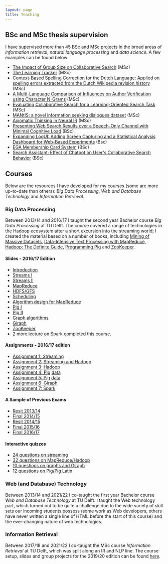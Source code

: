 ```yaml
---
layout: page
title: Teaching
---
```


## BSc and MSc thesis supervision

I have supervised more than 45 BSc and MSc projects in the broad areas of *information retrieval*, *natural language processing* and *data science*. A few examples can be found below:

- [The Impact of Group Size on Collaborative Search](http://resolver.tudelft.nl/uuid:d820f21f-66b0-44c0-9678-283134baca5b) (MSc)
- [The Learning Tracker](http://resolver.tudelft.nl/uuid:f6c2ede4-a4e3-4ff0-b681-b0d057854e3c) (MSc)
- [Context-Based Spelling Correction for the Dutch Language: Applied on spelling errors extracted from the Dutch Wikipedia revision history](http://resolver.tudelft.nl/uuid:39069582-d34b-4586-bb46-92ea49b07b57) (MSc)
- [A Multi-Language Comparison of Influences on Author Verification using Character N-Grams](http://resolver.tudelft.nl/uuid:47d8d028-6ec2-4b75-b380-0c4c0ae58c5d) (MSc)
- [Evaluating Collaborative Search for a Learning-Oriented Search Task](http://resolver.tudelft.nl/uuid:5e23ca23-1691-463e-bce4-cea3aa8b6946) (MSc)
- [MANtIS: a novel information seeking dialogues dataset](http://resolver.tudelft.nl/uuid:0ab2d1e4-385e-43cf-9883-cfc6c2f3f19c) (MSc)
- [Axiomatic Thinking in Neural IR](http://resolver.tudelft.nl/uuid:3a825598-e4b3-4865-ac3f-07172afa7ec1) (MSc)
- [Presenting Web Search Results over a Speech-Only Channel with Minimal Cognitive Load](http://resolver.tudelft.nl/uuid:c0dd4855-2ae5-413a-88c0-20296710d597) (BSc)
- [Expanding LogUI: Adding Screen Capturing and a Statistical Analysis Dashboard for Web-Based Experiments](http://resolver.tudelft.nl/uuid:c9ae03b2-42ca-4398-9c72-5f1a62309d93) (Bsc)
- [EGA Membership Card System](http://resolver.tudelft.nl/uuid:83e33bda-db48-405d-9830-b095d9cb28c3) (BSc)
- [Search Assistant: Effect of Chatbot on User's Collaborative Search Behavior](http://resolver.tudelft.nl/uuid:bfdb053c-2f4a-4943-b382-6085cfcbbae6) (BSc)

## Courses
 
 Below are the resources I have developed for my courses (some are more up-to-date than others): 
 *Big Data Processing*, *Web and Database Technology* and *Information Retrieval*.

### Big Data Processing

Between 2013/14 and 2016/17 I taught the second year Bachelor course *Big Data Processing* at TU Delft. The course covered a range of technologies in the Hadoop ecosystem after a short excursion into the streaming world; 
I created the material based on a number of books, including [Mining of Massive Datasets](http://www.mmds.org/),
[Data-Intensive Text Processing with MapReduce](https://lintool.github.io/MapReduceAlgorithms/), 
[Hadoop: The Definite Guide](http://shop.oreilly.com/product/0636920033448.do), [Programming Pig](http://chimera.labs.oreilly.com/books/1234000001811/index.html)
and [ZooKeeper](http://shop.oreilly.com/product/0636920028901.do). 

#### Slides - 2016/17 Edition
- [Introduction](../documents/bdp/intro.pdf)
- [Streams I](../documents/bdp/streaming1.pdf)
- [Streams II](../documents/bdp/streaming2.pdf)
- [MapReduce](../documents/bdp/mapreduce.pdf)
- [HDFS/GFS](../documents/bdp/gfs.pdf)
- [Scheduling](../documents/bdp/hadoop-ctd.pdf)
- [Algorithm design for MapReduce](../documents/bdp/design_patterns_db.pdf)
- [Pig I](../documents/bdp/pig_intro.pdf)
- [Pig II](../documents/bdp/pig_advanced.pdf)
- [Graph algorithms](../documents/bdp/graph.pdf)
- [Giraph](../documents/bdp/graph_giraph.pdf)
- [ZooKeeper](../documents/bdp/coordination_zookeeper.pdf)
- 2 more lecture on Spark completed this course.

#### Assignments - 2016/17 edition
- [Assignment 1: Streaming](../documents/bdp/assignment1.pdf)
- [Assignment 2: Streaming and Hadoop](../documents/bdp/assignment2.pdf)
- [Assignment 3: Hadoop](../documents/bdp/assignment3.pdf)
- [Assignment 4: Pig](../documents/bdp/assignment4.pdf) [data](../documents/bdp/data-assignment4.zip)
- [Assignment 5: Pig](../documents/bdp/assignment5.pdf) [data](../documents/bdp/data-assignment5.zip)
- [Assignment 6: Giraph](../documents/bdp/assignment6.pdf)
- [Assignment 7: Spark](../documents/bdp/assignment7.pdf)

#### A Sample of Previous Exams
- [Resit 2013/14](../documents/bdp/exam-1.pdf)
- [Final 2014/15](../documents/bdp/exam-2.pdf)
- [Resit 2014/15](../documents/bdp/exam-3.pdf)
- [Final 2015/16](../documents/bdp/exam-4.pdf)
- [Final 2016/17](../documents/bdp/exam-5.pdf)
 
#### Interactive quizzes
- [24 questions on streaming](http://chauff.github.io/documents/bdp-quiz/streaming.html)
- [32 questions on MapReduce/Hadoop](http://chauff.github.io/documents/bdp-quiz/hadoop.html)
- [10 questions on graphs and Giraph](http://chauff.github.io/documents/bdp-quiz/graph.html)
- [12 questions on Pig/Pig Latin](http://chauff.github.io/documents/bdp-quiz/pig.html)


### Web (and Database) Technology

Between 2013/14 and 2021/22 I co-taught the first year Bachelor course *Web and Database Technology* at TU Delft. I taught the Web technology part, which turned out to be quite a challenge due to the wide variety of skill sets our incoming students possess (some work as Web developers, others have never written a single line of HTML before the start of this course) and the ever-changing nature of web technologies.

### Information Retrieval

Between 2017/18 and 2021/22 I co-taught the MSc course *Information Retrieval* at TU Delft, which was split along an IR and NLP line. The course setup, slides and group projects for the 2019/20 edition can be found [here](https://github.com/chauff/IN4325).
